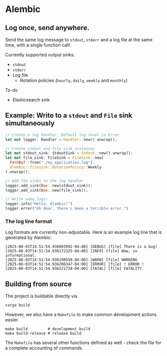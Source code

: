 # Alembic

## Log once, send anywhere.

Send the same log message to `stdout`, `stderr` and a log file at the same time, with a single function call!

Currently supported output sinks:

- `stdout`
- `stderr`
- Log file
  - Rotation policies (`hourly`, `daily`, `weekly` and `monthly`)

To-do
- Elasticsearch sink

## Example: Write to a `stdout` and `File` sink simultaneously
```rust
// Create a log handler. Default log level is Error.
let mut logger: Handler = Handler::new().unwrap();

// Create stdout and file sink instances
let mut stdout_sink: StdoutSink = Stdout::new().unwrap();
let mut file_sink: FileSink = FileSink::new(
  PathBuf::from("./my_application.log"),
  alembic::filesink::RotationPolicy::Weekly
).unwrap();

// Add the sinks to the log handler
logger.add_sink(Box::new(stdout_sink));
logger.add_sink(Box::new(file_sink));

// Write some logs!
logger.info("Hello, Alembic!")
logger.error("Oh dear, there's been a terrible error.")
```

### The log line format
Log formats are currently non-adjustable. Here is an example log line that is generated by Alembic:

```log
[2025-08-03T14:51:54.936003992-04:00] [DEBUG] [file] There is a bug!
[2025-08-03T14:51:54.936172325-04:00] [INFO] [file] Wow, so informational.
[2025-08-03T14:51:54.936190558-04:00] [WARN] [file] WARNING
[2025-08-03T14:51:54.936206347-04:00] [ERROR] [file] ! ERROR !
[2025-08-03T14:51:54.936221734-04:00] [FATAL] [file] FATALITY.
```

## Building from source
The project is buildable directly via

```shell
cargo build
```

However, we also have a `Makefile` to make common development actions easier.

```shell
make build         # development build
make build-release # release build
```

The `Makefile` has several other functions defined as well - check the file for a complete accounting of commands.
